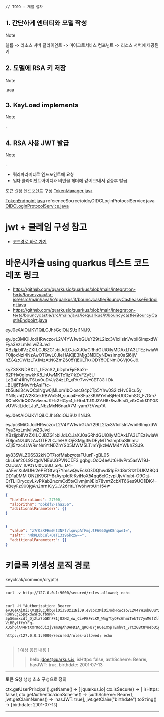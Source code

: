     

    // TODO : 개발 절차 

## 1. 간단하게 엔터티와 모델 작성
> [!Note]
> 렐름 -> 리소스 서버
> 클라이언트 -> 마이크로서비스
> 컴포넌트 -> 리소스 서버에 제공된키

## 2. 모델에 RSA 키 저장

> [!Note]   
> .aaa

## 3. KeyLoad implements
> [!Note]
> .

## 4. RSA 사용 JWT 발급
> [!Note] 
> .

- 쿼리파라미터로 엔드포인트에 요청
- 일다 클라이언트아이디와 비번을 헤더에 같이 보내서 검증후 발급

토큰 요청 엔드포인트 구성
[TokenManager.java](referenceSource/oidc/TokenManager.javaㄴ)

[TokenEndpoint.java](referenceSource/oidc/endpoints/TokenEndpoint.java)
referenceSource/oidc/OIDCLoginProtocolService.java
[OIDCLoginProtocolService.java](referenceSource/oidc/OIDCLoginProtocolService.java)

# jwt + 클레임 구성 참고

- [코드경로 바로 가기](referenceSource/microprofile-jwt-auth/api/src/main/java/org/eclipse/microprofile)

# 바운시캐슬 using quarkus 테스트 코드 레포 링크

- https://github.com/quarkusio/quarkus/blob/main/integration-tests/bouncycastle-jsse/src/main/java/io/quarkus/it/bouncycastle/BouncyCastleJsseEndpoint.java
- https://github.com/quarkusio/quarkus/blob/main/integration-tests/bouncycastle/src/main/java/io/quarkus/it/bouncycastle/BouncyCastleEndpoint.java

eyJ0eXAiOiJKV1QiLCJhbGciOiJSUzI1NiJ9.

eyJpc3MiOiJodHRwczovL2V4YW1wbGUuY29tL2lzc3VlciIsInVwbiI6ImpxdWFya3VzLmlvIiwiZ3Jvd
XBzIjpbIlVzZXIiLCJBZG1pbiJdLCJiaXJ0aGRhdGUiOiIyMDAxLTA3LTEzIiwiaWF0IjoxNzI4NzAwOTQwLCJleHAiOjE3Mjg3MDEyNDAsImp0aSI6IjV
hZGQzOWIzLTA1MzAtNGZmZS05YjE0LTkxODY5ODNmOGVjOCJ9.

kyZ3SXNDBXzs_LEzcS2_bDphrFpE8a2r-62PHo0glpwkKK8_hUwMKTc1iz7rkZvFZySU
LeB4R41IRyT5lux9uDVJy24zLR_qPAr7wvY8BT33lH9k-_BUjj6TtMwYrbAsiFtc-zb5utoi34wQCpINgw0jMLom1bQIoscG4p2Tp5Yhw0S2lzHvQBcu5y
YNl5jvnQW2KGekRBWot5N_suua4FeSFazBKWYehrBjHeU0ChmSG_FZGm76CIeKVIbQ07zMzsnJKHxZHCyt4_kHtoLTJIRJZAH5z5wJhisO_zSrCekSRP0SvUVNdLideLJuP_NbzMoN6narA7M-yam7EVwp1A

eyJ0eXAiOiJKV1QiLCJhbGciOiJSUzI1NiJ9.

eyJpc3MiOiJodHRwczovL2V4YW1wbGUuY29tL2lzc3VlciIsInVwbiI6ImpxdWFya3VzLmlvIiwiZ3Jvd
XBzIjpbIlVzZXIiLCJBZG1pbiJdLCJiaXJ0aGRhdGUiOiIyMDAxLTA3LTEzIiwiaWF0IjoxNzI4NzAwOTE2LCJleHAiOjE3Mjg3MDEyMTYsImp0aSI6ImU
xZjI5Yzc4LWRmNmYtNDZhYS05MWM5LTJmYjkzMWM4YWNhZSJ9.

ay83SWLZ06S32kNOT7aofMabzyotaFUunF-gBL05-ckL6eY20L92zgdVNEuUGPVNCDF3
gqbguOcQ4eeUt6HlvPrb5asW19J-cOD6LV_I0AtYQlbU68D_SPE_D4-uAEvnXuMUHr2ePEfGtwq7YmswQwEckGSDQhwd51pEzd8mS1ztDUKM8QdDD1aDMM
ONZtK9GP-8aAyrpldK-KviHoX54qq6clCzvplJjvVirubi-O9Oqj-CrTLIlDrycqvLkvPKab2mcmCd5toCIvmjm0Elo78vmtZcbXT6Ges9UO1iDK4-4BeyRz900jgAh2nrn1CyG_V26Htl_Yw6hvrpUH154w

```json
{
  "hashIterations": 27500,
  "algorithm": "pbkdf2-sha256",
  "additionalParameters": {}
}
```

```json

{
  "value": "z7rOzXFHm04t3NFf/lqnvpAfFmjUtF6G6Dg6K8nqweI=",
  "salt": "MkRLUbCul+DaT13z96kczw==",
  "additionalParameters": {}
}

```

# 키클록 키생성 로직 경로

keycloak/common/crypto/

---

```
curl -v http://127.0.0.1:9000/secured/roles-allowed; echo
```

```http request

curl -H "Authorization: Bearer
eyJ0eXAiOiJKV1QiLCJhbGciOiJSUzI1NiJ9.eyJpc3MiOiJodHRwczovL2V4YW1wbGUuY29tL2lzc3VlciIsInVwbiI6ImpxdWFya3VzLmlvIiwiZ3JvdXBzIjpbIlVzZXIiLCJBZG1pbiJdLCJiaXJ0aGRhdGUiOiIyMDAxLTA3LTEzIiwiaWF0IjoxNzI4NTI2NTQyLCJleHAiOjE3Mjg1MjY4NDIsImp0aSI6IjU5Y2UzNTE3LTk2ZjktNDE4Ni1iNzY0LTkxMmVmODMzMmY1ZSJ9.arsibdRDYQWNvtpXMIfwku1_3VUwIBRvXrBIuh8UDBDusO8i543V5Dix-RUH9CgZ5pgxdw9FzCfb9MP-5pSGmxxcdt_DjZla7bGKhFH1j02H2_ew_CivPBFYLKM_Wmg7tyQFcGhmiTekT77yuM6fZllXPznZEvGm5mD8f3aF35KfkkLt68AoRR-ViBBykffyYFq-XJ5h6hA44HtXXr0odJizjvFmUqAhOAPD1A_qK6HJYjHUe1XSpTEmhvt_8rCzGBt8vnebUig4joRoHrw3QmgV3rnQn803u9j9fyrAs3a63rp6vLpJGrPQYsSRemWM4azu5gL7tNFkk2rDIUPfvA
    "
http://127.0.0.1:9000/secured/roles-allowed; echo


```

> [ 예상 응답 내용 ]
>> hello jdoe@quarkus.io, isHttps: false, authScheme: Bearer, hasJWT: true, birthdate: 2001-07-13


---
토큰 요청 생성 최소 구성으로 정의

ctx.getUserPrincipal().getName() -> [ jquarkus.io]
ctx.isSecure() -> [ isHttps: false],
ctx.getAuthenticationScheme() -> [authScheme: Bearer],
jwt.getClaimNames() -> [hasJWT: true],
jwt.getClaim("birthdate").toString() -> [birthdate: 2001-07-13]

---
